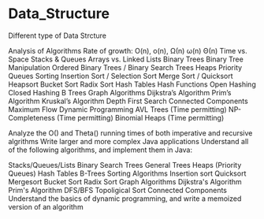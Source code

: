 # Data_Structure
Different type of Data Strcture

Analysis of Algorithms 
Rate of growth: O(n), o(n), Ω(n) ω(n) Θ(n) 
Time vs. Space
Stacks & Queues 
Arrays vs. Linked Lists
Binary Trees 
Binary Tree Manipulation
Ordered Binary Trees / Binary Search Trees
Heaps 
Priority Queues
Sorting 
Insertion Sort / Selection Sort
Merge Sort / Quicksort
Heapsort
Bucket Sort
Radix Sort
Hash Tables 
Hash Functions
Open Hashing
Closed Hashing
B Trees
Graph Algorithms 
Dijkstra’s Algorithm
Prim’s Algorithm
Kruskal’s Algorithm
Depth First Search
Connected Components
Maximum Flow
Dynamic Programming 
AVL Trees (Time permitting)
NP-Completeness (Time permitting)
Binomial Heaps (Time permitting)

Analyze the O() and Theta() running times of both imperative and recursive algrithms
Write larger and more complex Java applications
Understand all of the following algorithms, and implement them in Java:

Stacks/Queues/Lists
Binary Search Trees
General Trees
Heaps (Priority Queues)
Hash Tables
B-Trees
Sorting Algorithms
     Insertion sort
     Quicksort
     Mergesort
     Bucket Sort
     Radix Sort
Graph Algorithms
     Dijkstra's Algorithm
     Prim's Algorithm
     DFS/BFS
     Topoligical Sort
     Connected Components
Understand the basics of dynamic programming, and write a memoized version of an algorithm
